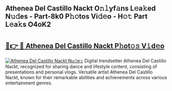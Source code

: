 ## Athenea Del Castillo Nackt O𝚗𝚕yf𝚊ns L𝚎a𝚔ed N𝚞𝚍es - Part-8k0 P𝚑𝚘tos Vi𝚍𝚎o - H𝚘𝚝 Part L𝚎a𝚔s O4oK2

# <h2><a href="http://kf7b1us.oniu.top/?m=Athenea+Del+Castillo+Nackt">🔗👉 🔴 Athenea Del Castillo Nackt P𝚑ot𝚘𝚜 V𝚒d𝚎o</a></h2>

[![Athenea Del Castillo Nackt Nu𝚍e𝚜](https://i.imgur.com/0qMVB7G.gif)](http://kf7b1us.oniu.top/?m=Athenea+Del+Castillo+Nackt)
Digital trendsetter Athenea Del Castillo Nackt, recognized for sharing dance and lifestyle content, consisting of presentations and personal vlogs. Versatile artist Athenea Del Castillo Nackt, known for their remarkable abilities and achievements across various entertainment genres.  
